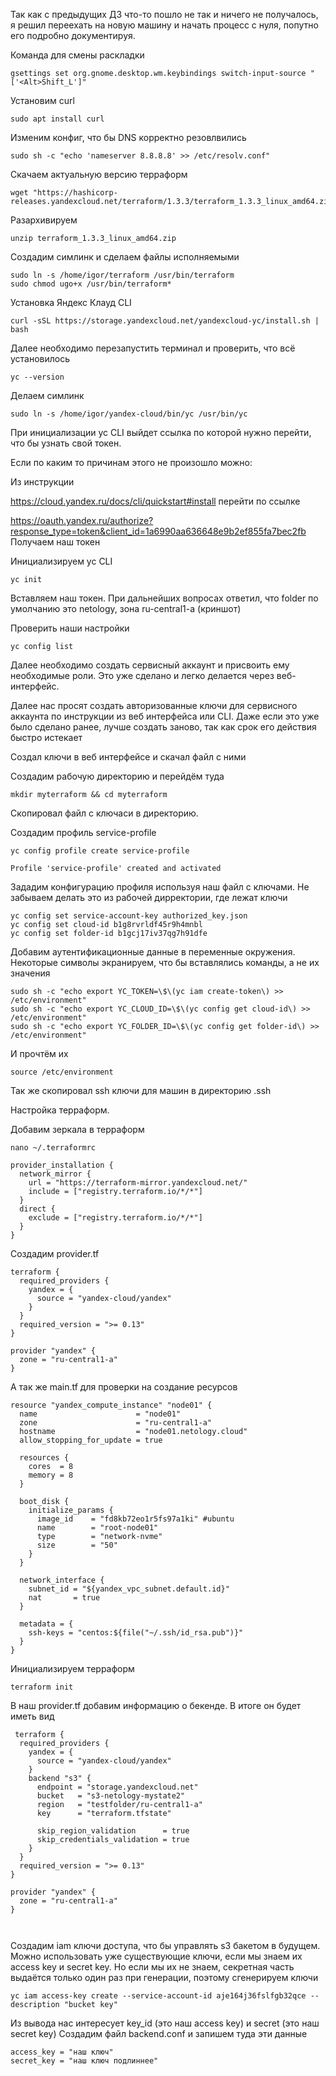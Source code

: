Так как с предыдущих ДЗ что-то пошло не так и ничего не получалось, я решил переехать на новую машину и начать процесс с нуля, попутно его подробно документируя.

Команда для смены раскладки
```
gsettings set org.gnome.desktop.wm.keybindings switch-input-source "['<Alt>Shift_L']"
```
Установим curl
```
sudo apt install curl
```
Изменим конфиг, что бы DNS корректно резовлвились
```
sudo sh -c "echo 'nameserver 8.8.8.8' >> /etc/resolv.conf"
```
Скачаем актуальную версию терраформ
```
wget "https://hashicorp-releases.yandexcloud.net/terraform/1.3.3/terraform_1.3.3_linux_amd64.zip"
```
Разархивируем
```
unzip terraform_1.3.3_linux_amd64.zip 
```
Создадим симлинк и сделаем файлы исполняемыми
```
sudo ln -s /home/igor/terraform /usr/bin/terraform
sudo chmod ugo+x /usr/bin/terraform*
```
Установка Яндекс Клауд CLI
```
curl -sSL https://storage.yandexcloud.net/yandexcloud-yc/install.sh | bash
```
Далее необходимо перезапустить терминал и проверить, что всё установилось
```
yc --version
```
Делаем симлинк
```
sudo ln -s /home/igor/yandex-cloud/bin/yc /usr/bin/yc
```

При инициализации yc CLI выйдет ссылка по которой нужно перейти, что бы узнать свой токен.

Если по каким то причинам этого не произошло можно:

Из инструкции

https://cloud.yandex.ru/docs/cli/quickstart#install
перейти по ссылке 

https://oauth.yandex.ru/authorize?response_type=token&client_id=1a6990aa636648e9b2ef855fa7bec2fb
Получаем наш токен


Инициализируем yc CLI
```
yc init
```
Вставляем наш токен.
При дальнейших вопросах ответил, что folder по умолчанию это netology, зона ru-central1-a (криншот)

Проверить наши настройки 
```
yc config list
```
Далее необходимо создать сервисный аккаунт и присвоить ему необходимые роли. Это уже сделано и легко делается через веб-интерфейс.


Далее нас просят создать авторизованные ключи для сервисного аккаунта по инструкции из веб интерфейса или CLI. Даже если это уже было сделано ранее, лучше создать заново, так как срок его действия быстро истекает

Создал ключи в веб интерфейсе и скачал файл с ними

Создадим рабочую директорию и перейдём туда
```
mkdir myterraform && cd myterraform
```
Скопировал файл с ключаси в директорию.

Создадим профиль service-profile
```
yc config profile create service-profile
```
```
Profile 'service-profile' created and activated
```
Зададим конфигурацию профиля используя наш файл с ключами. Не забываем делать это из рабочей дирректории, где лежат ключи
```
yc config set service-account-key authorized_key.json
yc config set cloud-id b1g8rvrldf45r9h4mnbl
yc config set folder-id b1gcj17iv37qg7h91dfe  
```
Добавим аутентификационные данные в переменные окружения. Некоторые символы экранируем, что бы вставлялись команды, а не их значения
```
sudo sh -c "echo export YC_TOKEN=\$\(yc iam create-token\) >> /etc/environment"
sudo sh -c "echo export YC_CLOUD_ID=\$\(yc config get cloud-id\) >> /etc/environment"
sudo sh -c "echo export YC_FOLDER_ID=\$\(yc config get folder-id\) >> /etc/environment"
```
И прочтём их
```
source /etc/environment
```
Так же скопировал ssh ключи для машин в директорию .ssh

Настройка терраформ.

Добавим зеркала в терраформ
```
nano ~/.terraformrc
```
```
provider_installation {
  network_mirror {
    url = "https://terraform-mirror.yandexcloud.net/"
    include = ["registry.terraform.io/*/*"]
  }
  direct {
    exclude = ["registry.terraform.io/*/*"]
  }
}
```

Создадим provider.tf
```
terraform {
  required_providers {
    yandex = {
      source = "yandex-cloud/yandex"
    }
  }
  required_version = ">= 0.13"
}

provider "yandex" {
  zone = "ru-central1-a"
}
```
А так же main.tf для проверки на создание ресурсов
```
resource "yandex_compute_instance" "node01" {
  name                      = "node01"
  zone                      = "ru-central1-a"
  hostname                  = "node01.netology.cloud"
  allow_stopping_for_update = true

  resources {
    cores  = 8
    memory = 8
  }

  boot_disk {
    initialize_params {
      image_id    = "fd8kb72eo1r5fs97a1ki" #ubuntu
      name        = "root-node01"
      type        = "network-nvme"
      size        = "50"
    }
  }

  network_interface {
    subnet_id = "${yandex_vpc_subnet.default.id}"
    nat       = true
  }

  metadata = {
    ssh-keys = "centos:${file("~/.ssh/id_rsa.pub")}"
  }
}

```
Инициализируем терраформ
```
terraform init
```
В наш provider.tf добавим информацию о бекенде.
В итоге он будет иметь вид
```
 terraform {
  required_providers {
    yandex = {
      source = "yandex-cloud/yandex"
    }
    backend "s3" {
      endpoint = "storage.yandexcloud.net"
      bucket   = "s3-netology-mystate2"
      region   = "testfolder/ru-central1-a"
      key      = "terraform.tfstate"

      skip_region_validation      = true
      skip_credentials_validation = true
    }
  }
  required_version = ">= 0.13"
}

provider "yandex" {
  zone = "ru-central1-a"
}

 
```



Создадим iam ключи доступа, что бы управлять s3 бакетом в будущем.
Можно использовать уже существующие ключи, если мы знаем их access key и secret key.
Но если мы их не знаем, секретная часть выдаётся только один раз при генерации, поэтому сгенерируем ключи
```
yc iam access-key create --service-account-id aje164j36fslfgb32qce --description "bucket key"
```
Из вывода нас интересует key_id (это наш access key) и secret (это наш secret key)
Создадим файл backend.conf и запишем туда эти данные
```
access_key = "наш ключ"
secret_key = "наш ключ подлиннее"
```




